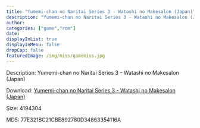 ```yaml
---
title: "Yumemi-chan no Naritai Series 3 - Watashi no Makesalon (Japan)"
description: "Yumemi-chan no Naritai Series 3 - Watashi no Makesalon (Japan)"
author: 
categories: ["game","rom"]
date: 
displayInList: true
displayInMenu: false
dropCap: false
featuredImage: /img/miss/gamemiss.jpg
---
```


Description: Yumemi-chan no Naritai Series 3 - Watashi no Makesalon (Japan)

Download: <a style="text-decoration:underline;" href="https://mega.nz/#!maYgSSAK!btoFbuAYXG_XY9-k-_443l-BET8hB5P1p5GbReWQLd4" target = "_blank" rel = "nofollow" > Yumemi-chan no Naritai Series 3 - Watashi no Makesalon (Japan)</a>

Size: 4194304

MD5: 77E321BC21CBE892780D34863354116A

